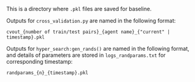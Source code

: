 This is a directory where `.pkl` files are saved for baseline.

Outputs for `cross_validation.py` are named in the following format:

`cvout_{number of train/test pairs}_{agent name}_{"current" | timestamp}.pkl`

Outputs for `hyper_search:gen_rands()` are named in the following format, and
details of parameters are stored in `logs_randparams.txt` for corresponding
timestamp:

`randparams_{n}_{timestamp}.pkl`
